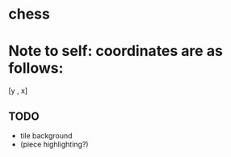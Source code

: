 # chess
# Note to self: coordinates are as follows:
[y , x]

## TODO
+ tile background
+ (piece highlighting?)